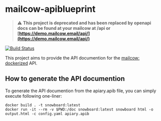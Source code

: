 # mailcow-apiblueprint

> :warning: **This project is deprecated and has been replaced by openapi docs can be found at your mailcow at /api or [https://demo.mailcow.email/api/](https://demo.mailcow.email/api/)**

[![Build Status](https://drone.mailcow.email/api/badges/mailcow/mailcow-apiblueprint/status.svg)](https://drone.mailcow.email/mailcow/mailcow-apiblueprint)

This project aims to provide the API documention for the [mailcow: dockerized](https://github.com/mailcow/mailcow-dockerized) API.

## How to generate the API documention

To generate the API documention from the apiary.apib file, you can simply execute following one-liner:
```
docker build . -t snowboard:latest
docker run -it --rm -v $PWD:/doc snowboard:latest snowboard html -o output.html -c config.yaml apiary.apib
```
